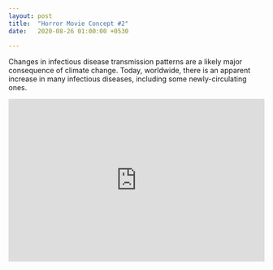 ```yaml
---
layout: post
title:  "Horror Movie Concept #2"
date:   2020-08-26 01:00:00 +0530
 
---
```


Changes in infectious disease transmission patterns are a likely major consequence of climate change. 
Today, worldwide, there is an apparent increase in many infectious diseases, including some newly-circulating ones.

<div class='embed-container'>
<iframe width="100%" height="320" src="https://www.youtube.com/embed/hlQIfPtyCSM" frameborder="0" allow="accelerometer; autoplay; encrypted-media; gyroscope; picture-in-picture" allowfullscreen></iframe>
</div>